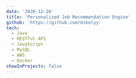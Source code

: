 ```yaml
---
date: '2020-12-28'
title: 'Personalized Job Recommendation Engine'
github: 'https://github.com/mikelyy'
tech:
  - Java
  - RESTful API
  - JavaScript
  - MySQL
  - AWS
  - Docker
showInProjects: false
---
```

